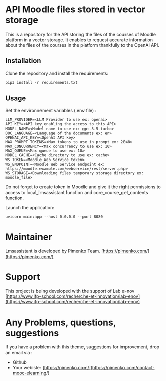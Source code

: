 # API Moodle files stored in vector storage

This is a repository for the API storing the files of the courses of Moodle platform in a vector storage.
It enables to request accurate information about the files of the courses in the platform thankfully to the OpenAI API.

## Installation

Clone the repository and install the requirements:

```
pip3 install -r requirements.txt
```

## Usage

Set the environnement variables (.env file) :

```
LLM_PROVIDER=<LLM Provider to use ex: openai>
API_KEY=<API key enabling the access to this API>
MODEL_NAME=<Model name to use ex: gpt-3.5-turbo>
DOC_LANGUAGE=<Language of the documents ex: en>
OPENAI_API_KEY=<OpenAI API key>
MAX_PROMPT_TOKENS=<Max tokens to use in prompt ex: 2048>
MAX_CONCURRENCY=<Max concurrency to use ex: 10>
MAX_QUEUE=<Max queue to use ex: 10>
MODEL_CACHE=<Cache directory to use ex: cache> 
WS_TOKEN=<Moodle Web Service token>
WS_ENDPOINT=<Moodle Web Service endpoint ex: https://moodle.example.com/webservice/rest/server.php>
WS_STORAGE=<Downloading files temporary storage directory ex: moodle_file>
```

Do not forget to create token in Moodle and give it the right permissions to access to local_lmsassistant function and core_course_get_contents function.

Launch the application:

```
uvicorn main:app --host 0.0.0.0 --port 8080
```


Maintainer
============
Lmsassistant is developed by Pimenko Team.
[https://pimenko.com/](https://pimenko.com/)

Support
===================
This project is being developed with the support of Lab e-nov
[https://www.ifp-school.com/recherche-et-innovation/lab-enov](https://www.ifp-school.com/recherche-et-innovation/lab-enov)


Any Problems, questions, suggestions
===================
If you have a problem with this theme, suggestions for improvement, drop an email via :
- Github
- Your webiste: [https://pimenko.com/](https://pimenko.com/contact-mooc-elearning/)
